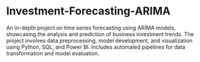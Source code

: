 # Investment-Forecasting-ARIMA
An in-depth project on time series forecasting using ARIMA models, showcasing the analysis and prediction of business investment trends. The project involves data preprocessing, model development, and visualization using Python, SQL, and Power BI. Includes automated pipelines for data transformation and model evaluation.
